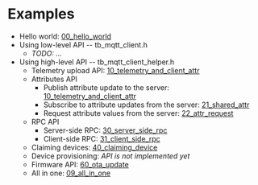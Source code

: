 # Examples

* Hello world: [00_hello_world](./tb_mqtt_client_helper/00_hello_world)
* Using low-level API -- tb_mqtt_client.h
  * *TODO: ...*
* Using high-level API -- tb_mqtt_client_helper.h
  * Telemetry upload API: [10_telemetry_and_client_attr](./tb_mqtt_client_helper/10_telemetry_and_client_attr)
  * Attributes API
    * Publish attribute update to the server: [10_telemetry_and_client_attr](./tb_mqtt_client_helper/10_telemetry_and_client_attr)
    * Subscribe to attribute updates from the server: [21_shared_attr](./tb_mqtt_client_helper/21_shared_attr)
    * Request attribute values from the server: [22_attr_request](./tb_mqtt_client_helper/22_attr_request)
  * RPC API
    * Server-side RPC: [30_server_side_rpc](./tb_mqtt_client_helper/30_server_side_rpc)
    * Client-side RPC: [31_client_side_rpc](./tb_mqtt_client_helper/31_client_side_rpc)
  * Claiming devices: [40_claiming_device](./tb_mqtt_client_helper/40_claiming_device)
  * Device provisioning: *API is not implemented yet*
  * Firmware API: [60_ota_update](./tb_mqtt_client_helper/60_ota_update)
  * All in one: [09_all_in_one](./tb_mqtt_client_helper/09_all_in_one)
